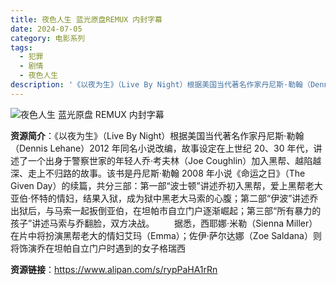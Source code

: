```yaml
---
title: 夜色人生 蓝光原盘REMUX 内封字幕
date: 2024-07-05
category: 电影系列
tags:
  - 犯罪
  - 剧情
  - 夜色人生
description: '《以夜为生》（Live By Night）根据美国当代著名作家丹尼斯·勒翰（Dennis Lehane）2012 年同名小说改编，故事设定在上世纪 20、30 年代，讲述了一个出身于警察世家的年轻人乔·考夫林（Joe Coughlin）加入黑帮、越陷越深、走上不归路的故事。该书是丹尼斯·勒翰 2008 年小说《命运之日》（The Given Day）的续篇，共分三部：第一部“波士顿”讲述乔初入黑帮，爱上黑帮老大亚伯·怀特的情妇，结果入狱，成为狱中黑老大马索的心腹；第二部“伊波”讲述乔出狱后，与马索一起扳倒亚伯，在坦帕市自立门户逐渐崛起；第三部“所有暴力的孩子”讲述马索与乔翻脸，双方决战。据悉，西耶娜·米勒（Sienna Miller）在片中将扮演黑帮老大的情妇艾玛（Emma）；佐伊·萨尔达娜（Zoe Saldana）则将饰演乔在坦帕自立门户时遇到的女子格瑞西'
---
```


![夜色人生 蓝光原盘 REMUX 内封字幕](https://image.tmdb.org/t/p/original/rfHyl8C2ghhahZUtxYLvK9ru4zK.jpg)

**资源简介**：《以夜为生》（Live By Night）根据美国当代著名作家丹尼斯·勒翰（Dennis Lehane）2012 年同名小说改编，故事设定在上世纪 20、30 年代，讲述了一个出身于警察世家的年轻人乔·考夫林（Joe Coughlin）加入黑帮、越陷越深、走上不归路的故事。该书是丹尼斯·勒翰 2008 年小说《命运之日》（The Given Day）的续篇，共分三部：第一部“波士顿”讲述乔初入黑帮，爱上黑帮老大亚伯·怀特的情妇，结果入狱，成为狱中黑老大马索的心腹；第二部“伊波”讲述乔出狱后，与马索一起扳倒亚伯，在坦帕市自立门户逐渐崛起；第三部“所有暴力的孩子”讲述马索与乔翻脸，双方决战。
　　据悉，西耶娜·米勒（Sienna Miller）在片中将扮演黑帮老大的情妇艾玛（Emma）；佐伊·萨尔达娜（Zoe Saldana）则将饰演乔在坦帕自立门户时遇到的女子格瑞西

**资源链接**：https://www.alipan.com/s/rypPaHA1rRn
